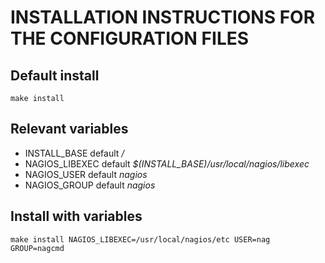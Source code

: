 # INSTALLATION INSTRUCTIONS FOR THE CONFIGURATION FILES

## Default install
`make install`

## Relevant variables
* INSTALL_BASE default */*
* NAGIOS_LIBEXEC default *$(INSTALL_BASE)/usr/local/nagios/libexec*
* NAGIOS_USER default *nagios*
* NAGIOS_GROUP default *nagios*

## Install with variables
`make install NAGIOS_LIBEXEC=/usr/local/nagios/etc USER=nag GROUP=nagcmd`